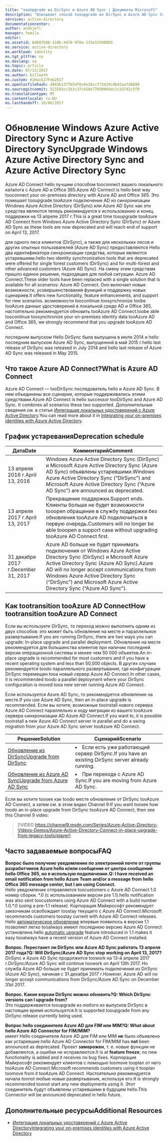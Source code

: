 ```yaml
---
title: "aaaUpgrade из DirSync и Azure AD Sync | Документы Microsoft"
description: "Описывает способ tooupgrade из DirSync и Azure AD Sync tooAzure AD Connect."
services: active-directory
documentationcenter: 
author: andkjell
manager: femila
editor: 
ms.assetid: bd68fb88-110b-4d76-978a-233e15590803
ms.service: active-directory
ms.workload: identity
ms.tgt_pltfrm: na
ms.devlang: na
ms.topic: article
ms.date: 07/13/2017
ms.author: billmath
ms.custom: H1Hack27Feb2017
ms.openlocfilehash: d465b137fb54f0c6e28ccf73429c4bd3aafd8698
ms.sourcegitcommit: 523283cc1b3c37c428e77850964dc1c33742c5f0
ms.translationtype: MT
ms.contentlocale: ru-RU
ms.lasthandoff: 10/06/2017
---
```

# <a name="upgrade-windows-azure-active-directory-sync-and-azure-active-directory-sync"></a><span data-ttu-id="9c366-103">Обновление Windows Azure Active Directory Sync и Azure Active Directory Sync</span><span class="sxs-lookup"><span data-stu-id="9c366-103">Upgrade Windows Azure Active Directory Sync and Azure Active Directory Sync</span></span>
<span data-ttu-id="9c366-104">Azure AD Connect hello лучшим способом tooconnect вашего локального каталога с Azure AD и Office 365.</span><span class="sxs-lookup"><span data-stu-id="9c366-104">Azure AD Connect is hello best way tooconnect your on-premises directory with Azure AD and Office 365.</span></span> <span data-ttu-id="9c366-105">Это помешает tooupgrade tooAzure подключение AD из синхронизации Windows Azure Active Directory (DirSync) или Azure AD Sync как эти средства являются теперь рекомендуется к использованию и конец поддержки на 13 апреле 2017 г.</span><span class="sxs-lookup"><span data-stu-id="9c366-105">This is a great time tooupgrade tooAzure AD Connect from Windows Azure Active Directory Sync (DirSync) or Azure AD Sync as these tools are now deprecated and will reach end of support on April 13, 2017.</span></span>

<span data-ttu-id="9c366-106">для одного леса клиентов (DirSync), а также для нескольких лесов и других опытных пользователей (Azure AD Sync) предоставляются Hello два идентификатора синхронизации средства, которые являются устаревшими.</span><span class="sxs-lookup"><span data-stu-id="9c366-106">hello two identity synchronization tools that are deprecated were offered for single forest customers (DirSync) and for multi-forest and other advanced customers (Azure AD Sync).</span></span> <span data-ttu-id="9c366-107">На смену этим средствам пришло единое решение, подходящее для любой ситуации: Azure AD Connect.</span><span class="sxs-lookup"><span data-stu-id="9c366-107">These older tools have been replaced with a single solution that is available for all scenarios: Azure AD Connect.</span></span> <span data-ttu-id="9c366-108">Оно включает новые возможности, усовершенствования функций и поддержку новых сценариев.</span><span class="sxs-lookup"><span data-stu-id="9c366-108">It offers new functionality, feature enhancements, and support for new scenarios.</span></span> <span data-ttu-id="9c366-109">возможности toocontinue toosynchronize toobe tooAzure данных удостоверений в локальной среде AD и Office 365, настоятельно рекомендуется обновить tooAzure AD Connect.</span><span class="sxs-lookup"><span data-stu-id="9c366-109">toobe able toocontinue toosynchronize your on-premises identity data tooAzure AD and Office 365, we strongly recommend that you upgrade tooAzure AD Connect.</span></span>

<span data-ttu-id="9c366-110">последним выпуском Hello DirSync была выпущена в июле 2014 и hello последним выпуском Azure AD Sync, выпущенной в май 2015 г.</span><span class="sxs-lookup"><span data-stu-id="9c366-110">hello last release of DirSync was released in July 2014 and hello last release of Azure AD Sync was released in May 2015.</span></span>

## <a name="what-is-azure-ad-connect"></a><span data-ttu-id="9c366-111">Что такое Azure AD Connect?</span><span class="sxs-lookup"><span data-stu-id="9c366-111">What is Azure AD Connect</span></span>
<span data-ttu-id="9c366-112">Azure AD Connect — tooDirSync последователь hello и Azure AD Sync. В нем объединены все сценарии, которые поддерживались этими средствами.</span><span class="sxs-lookup"><span data-stu-id="9c366-112">Azure AD Connect is hello successor tooDirSync and Azure AD Sync. It combines all scenarios these two supported.</span></span> <span data-ttu-id="9c366-113">Дополнительные сведения см. в статье [Интеграция локальных удостоверений с Azure Active Directory](active-directory-aadconnect.md).</span><span class="sxs-lookup"><span data-stu-id="9c366-113">You can read more about it in [Integrating your on-premises identities with Azure Active Directory](active-directory-aadconnect.md).</span></span>

## <a name="deprecation-schedule"></a><span data-ttu-id="9c366-114">График устаревания</span><span class="sxs-lookup"><span data-stu-id="9c366-114">Deprecation schedule</span></span>
| <span data-ttu-id="9c366-115">Дата</span><span class="sxs-lookup"><span data-stu-id="9c366-115">Date</span></span> | <span data-ttu-id="9c366-116">Комментарий</span><span class="sxs-lookup"><span data-stu-id="9c366-116">Comment</span></span> |
| --- | --- |
| <span data-ttu-id="9c366-117">13 апреля 2016 г.</span><span class="sxs-lookup"><span data-stu-id="9c366-117">April 13, 2016</span></span> |<span data-ttu-id="9c366-118">Windows Azure Active Directory Sync (DirSync) и Microsoft Azure Active Directory Sync (Azure AD Sync) объявлены устаревшими.</span><span class="sxs-lookup"><span data-stu-id="9c366-118">Windows Azure Active Directory Sync (“DirSync”) and Microsoft Azure Active Directory Sync (“Azure AD Sync”) are announced as deprecated.</span></span> |
| <span data-ttu-id="9c366-119">13 апреля 2017 г.</span><span class="sxs-lookup"><span data-stu-id="9c366-119">April 13, 2017</span></span> |<span data-ttu-id="9c366-120">Прекращение поддержки.</span><span class="sxs-lookup"><span data-stu-id="9c366-120">Support ends.</span></span> <span data-ttu-id="9c366-121">Клиенты больше не будет возможности tooopen обращение в службу поддержки без обновления tooAzure AD подключиться в первую очередь.</span><span class="sxs-lookup"><span data-stu-id="9c366-121">Customers will no longer be able tooopen a support case without upgrading tooAzure AD Connect first.</span></span> |
|<span data-ttu-id="9c366-122">31 декабря 2017 г.</span><span class="sxs-lookup"><span data-stu-id="9c366-122">December 31, 2017</span></span>|<span data-ttu-id="9c366-123">Azure AD больше не будет принимать подключения от Windows Azure Active Directory Sync (DirSync) и Microsoft Azure Active Directory Sync (Azure AD Sync).</span><span class="sxs-lookup"><span data-stu-id="9c366-123">Azure AD will no longer accept communications from Windows Azure Active Directory Sync (“DirSync”) and Microsoft Azure Active Directory Sync (“Azure AD Sync”).</span></span>

## <a name="how-tootransition-tooazure-ad-connect"></a><span data-ttu-id="9c366-124">Как tootransition tooAzure AD Connect</span><span class="sxs-lookup"><span data-stu-id="9c366-124">How tootransition tooAzure AD Connect</span></span>
<span data-ttu-id="9c366-125">Если вы используете DirSync, то переход можно выполнить одним из двух способов: это может быть обновление на месте и параллельное развертывание.</span><span class="sxs-lookup"><span data-stu-id="9c366-125">If you are running DirSync, there are two ways you can upgrade: In-place upgrade and parallel deployment.</span></span> <span data-ttu-id="9c366-126">Обновление на месте рекомендуется для большинства клиентов при наличии последней версии операционной системы и менее чем 50 000 объектов.</span><span class="sxs-lookup"><span data-stu-id="9c366-126">An in-place upgrade is recommended for most customers and if you have a recent operating system and less than 50,000 objects.</span></span> <span data-ttu-id="9c366-127">В других случаях рекомендуется toodo параллельного развертывания, где конфигурации DirSync перемещен tooa новый сервер Azure AD Connect.</span><span class="sxs-lookup"><span data-stu-id="9c366-127">In other cases, it is recommended toodo a parallel deployment where your DirSync configuration is moved tooa new server running Azure AD Connect.</span></span>

<span data-ttu-id="9c366-128">Если используется Azure AD Sync, то рекомендуется обновление на месте.</span><span class="sxs-lookup"><span data-stu-id="9c366-128">If you use Azure AD Sync, then an in-place upgrade is recommended.</span></span> <span data-ttu-id="9c366-129">Если вы хотите, возможные tooinstall нового сервера Azure AD Connect параллельно и ходу миграции из вашего tooAzure сервера синхронизации AD Azure AD Connect.</span><span class="sxs-lookup"><span data-stu-id="9c366-129">If you want to, it is possible tooinstall a new Azure AD Connect server in parallel and do a swing migration from your Azure AD Sync server tooAzure AD Connect.</span></span>

| <span data-ttu-id="9c366-130">Решение</span><span class="sxs-lookup"><span data-stu-id="9c366-130">Solution</span></span> | <span data-ttu-id="9c366-131">Сценарий</span><span class="sxs-lookup"><span data-stu-id="9c366-131">Scenario</span></span> |
| --- | --- |
| [<span data-ttu-id="9c366-132">Обновление из DirSync</span><span class="sxs-lookup"><span data-stu-id="9c366-132">Upgrade from DirSync</span></span>](active-directory-aadconnect-dirsync-upgrade-get-started.md) |<li><span data-ttu-id="9c366-133">Если есть уже работающий сервер DirSync.</span><span class="sxs-lookup"><span data-stu-id="9c366-133">If you have an existing DirSync server already running.</span></span></li> |
| [<span data-ttu-id="9c366-134">Обновление из Azure AD Sync</span><span class="sxs-lookup"><span data-stu-id="9c366-134">Upgrade from Azure AD Sync</span></span>](active-directory-aadconnect-upgrade-previous-version.md) |<li><span data-ttu-id="9c366-135">При переходе с Azure AD Sync.</span><span class="sxs-lookup"><span data-stu-id="9c366-135">If you are moving from Azure AD Sync.</span></span></li> |

<span data-ttu-id="9c366-136">Если вы хотите toosee как toodo месте обновление от DirSync tooAzure AD Connect, а затем см. в этом видео Channel 9:</span><span class="sxs-lookup"><span data-stu-id="9c366-136">If you want toosee how toodo an in-place upgrade from DirSync tooAzure AD Connect, then see this Channel 9 video:</span></span>

> [!VIDEO https://channel9.msdn.com/Series/Azure-Active-Directory-Videos-Demos/Azure-Active-Directory-Connect-in-place-upgrade-from-legacy-tools/player]
>
>

## <a name="faq"></a><span data-ttu-id="9c366-137">Часто задаваемые вопросы</span><span class="sxs-lookup"><span data-stu-id="9c366-137">FAQ</span></span>
<span data-ttu-id="9c366-138">**Вопрос было получено уведомление по электронной почте от группы разработчиков Azure hello и/или сообщение от центра сообщений hello Office 365, но я использую подключение.**</span><span class="sxs-lookup"><span data-stu-id="9c366-138">**Q: I have received an email notification from hello Azure Team and/or a message from hello Office 365 message center, but I am using Connect.**</span></span>  
<span data-ttu-id="9c366-139">Hello уведомление отправляется toocustomers с Azure AD Connect 1.0 номер сборки. \*.0 (с использованием версии pre 1.1).</span><span class="sxs-lookup"><span data-stu-id="9c366-139">hello notification was also sent toocustomers using Azure AD Connect with a build number 1.0.\*.0 (using a pre-1.1 release).</span></span> <span data-ttu-id="9c366-140">Корпорация Майкрософт рекомендует заказчикам освобождает toostay текущего с Azure AD Connect.</span><span class="sxs-lookup"><span data-stu-id="9c366-140">Microsoft recommends customers toostay current with Azure AD Connect releases.</span></span> <span data-ttu-id="9c366-141">Hello [автоматическое обновление](active-directory-aadconnect-feature-automatic-upgrade.md) впервые появилось в версии 1.1 позволяет легко tooalways имеют последнюю версию Azure AD Connect установлена.</span><span class="sxs-lookup"><span data-stu-id="9c366-141">hello [automatic upgrade](active-directory-aadconnect-feature-automatic-upgrade.md) feature introduced in 1.1 makes it easy tooalways have a recent version of Azure AD Connect installed.</span></span>

<span data-ttu-id="9c366-142">**Вопрос. Перестанет ли DirSync или Azure AD Sync работать 13 апреля 2017 года?**</span><span class="sxs-lookup"><span data-stu-id="9c366-142">**Q: Will DirSync/Azure AD Sync stop working on April 13, 2017?**</span></span>  
<span data-ttu-id="9c366-143">DirSync и Azure AD Sync продолжится toowork на 13-й апреле 2017 г.</span><span class="sxs-lookup"><span data-stu-id="9c366-143">DirSync/Azure AD Sync will continue toowork on April 13th 2017.</span></span>  <span data-ttu-id="9c366-144">Но служба Azure AD больше не будет принимать подключения из DirSync (Azure AD Sync), начиная с 31 декабря 2017 г.</span><span class="sxs-lookup"><span data-stu-id="9c366-144">However, Azure AD will no longer accept communications from DirSync/Azure AD Sync on December 31st 2017.</span></span>

<span data-ttu-id="9c366-145">**Вопрос. Какие версии DirSync можно обновить?**</span><span class="sxs-lookup"><span data-stu-id="9c366-145">**Q: Which DirSync versions can I upgrade from?**</span></span>  
<span data-ttu-id="9c366-146">Это поддерживается tooupgrade из любого из выпусков DirSync в настоящее время используется.</span><span class="sxs-lookup"><span data-stu-id="9c366-146">It is supported tooupgrade from any DirSync release currently being used.</span></span>

<span data-ttu-id="9c366-147">**Вопрос hello соединителя Azure AD для FIM или MIM?**</span><span class="sxs-lookup"><span data-stu-id="9c366-147">**Q: What about hello Azure AD Connector for FIM/MIM?**</span></span>  
<span data-ttu-id="9c366-148">имеет Hello соединителя Azure AD для FIM или MIM **не** было объявлено как устаревшие.</span><span class="sxs-lookup"><span data-stu-id="9c366-148">hello Azure AD Connector for FIM/MIM has **not** been announced as deprecated.</span></span> <span data-ttu-id="9c366-149">Проект **заморожен**, т. е. новые функции не добавляются, а ошибки не исправляются.</span><span class="sxs-lookup"><span data-stu-id="9c366-149">It is at **feature freeze**; no new functionality is added and it receives no bug fixes.</span></span> <span data-ttu-id="9c366-150">Корпорация Майкрософт рекомендует клиентов с помощью toomove tooplan от него tooAzure AD Connect.</span><span class="sxs-lookup"><span data-stu-id="9c366-150">Microsoft recommends customers using it tooplan toomove from it tooAzure AD Connect.</span></span> <span data-ttu-id="9c366-151">Настоятельно рекомендуется начала toonot любые новые развертывания, используя его.</span><span class="sxs-lookup"><span data-stu-id="9c366-151">It is strongly recommended toonot start any new deployments using it.</span></span> <span data-ttu-id="9c366-152">Этот соединитель будут объявлены устаревшими в будущем hello.</span><span class="sxs-lookup"><span data-stu-id="9c366-152">This Connector will be announced deprecated in hello future.</span></span>

## <a name="additional-resources"></a><span data-ttu-id="9c366-153">Дополнительные ресурсы</span><span class="sxs-lookup"><span data-stu-id="9c366-153">Additional Resources</span></span>
* [<span data-ttu-id="9c366-154">Интеграция локальных удостоверений с Azure Active Directory</span><span class="sxs-lookup"><span data-stu-id="9c366-154">Integrating your on-premises identities with Azure Active Directory</span></span>](active-directory-aadconnect.md)
